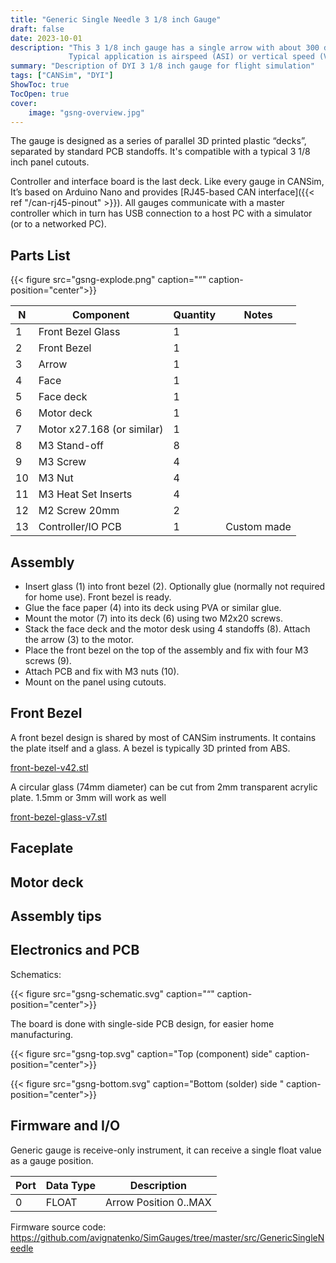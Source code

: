 ```yaml
---
title: "Generic Single Needle 3 1/8 inch Gauge"
draft: false
date: 2023-10-01
description: "This 3 1/8 inch gauge has a single arrow with about 300 degree smooth movement range.
             Typical application is airspeed (ASI) or vertical speed (VSI) indicators."
summary: "Description of DYI 3 1/8 inch gauge for flight simulation"
tags: ["CANSim", "DYI"]
ShowToc: true
TocOpen: true
cover:
    image: "gsng-overview.jpg"
---
```


The gauge is designed as a series of parallel 3D printed plastic “decks”, separated by standard PCB standoffs. It's compatible with a typical 3 1/8 inch panel cutouts.

Controller and interface board is the last deck. Like every gauge in CANSim, It’s based on Arduino Nano and provides [RJ45-based CAN interface]({{< ref "/can-rj45-pinout" >}}). All gauges communicate with a master controller which in turn has USB connection to a host PC with a simulator (or to a networked PC).

## Parts List


{{< figure
  src="gsng-explode.png"
  caption="“" 
  caption-position="center">}}


| N  | Component                  | Quantity | Notes       |
|----|----------------------------|----------|-------------|
| 1  | Front Bezel Glass          | 1        |             |
| 2  | Front Bezel                | 1        |             |
| 3  | Arrow                      | 1        |             |
| 4  | Face                       | 1        |             |
| 5  | Face deck                  | 1        |             |
| 6  | Motor deck                 | 1        |             |
| 7  | Motor x27.168 (or similar) | 1        |             |
| 8  | M3 Stand-off               | 8        |             |
| 9  | M3 Screw                   | 4        |             |
| 10 | M3 Nut                     | 4        |             |
| 11 | M3 Heat Set Inserts        | 4        |             |
| 12 | M2 Screw 20mm              | 2        |             |
| 13 | Controller/IO PCB          | 1        | Custom made |


## Assembly

* Insert glass (1) into front bezel (2). Optionally glue (normally not required for home use). Front bezel is ready.
* Glue the face paper (4) into its deck using PVA or similar glue.
* Mount the motor (7) into its deck (6) using two M2x20 screws.
* Stack the face deck and the motor desk using 4 standoffs (8). Attach the arrow (3) to the motor.
* Place the front bezel on the top of the assembly and fix with four M3 screws (9).
* Attach PCB and fix with M3 nuts (10).
* Mount on the panel using cutouts.

## Front Bezel

A front bezel design is shared by most of CANSim instruments. It contains the plate itself and a glass.
A bezel is typically 3D printed from ABS.

[front-bezel-v42.stl](front-bezel-v42.stl)

A circular glass (74mm diameter) can be cut from 2mm transparent acrylic plate. 1.5mm or 3mm will work as well

[front-bezel-glass-v7.stl](front-bezel-glass-v7.stl)

## Faceplate

## Motor deck

## Assembly tips

## Electronics and PCB

Schematics:

{{< figure
  src="gsng-schematic.svg"
  caption="“" 
  caption-position="center">}}

The board is done with single-side PCB design, for easier home manufacturing.

{{< figure
  src="gsng-top.svg"
  caption="Top (component) side" 
  caption-position="center">}}

  {{< figure
  src="gsng-bottom.svg"
  caption="Bottom (solder) side " 
  caption-position="center">}}

## Firmware and I/O

Generic gauge is receive-only instrument, it can receive a single float value as a gauge position.

| Port | Data Type | Description           |
|------|-----------|-----------------------|
| 0    | FLOAT     | Arrow Position 0..MAX |

Firmware source code: https://github.com/avignatenko/SimGauges/tree/master/src/GenericSingleNeedle